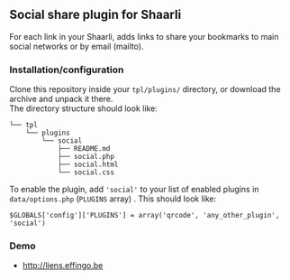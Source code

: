 ## Social share plugin for Shaarli

For each link in your Shaarli, adds links to share your bookmarks to main social networks or by email (mailto).

### Installation/configuration
Clone this repository inside your `tpl/plugins/` directory, or download the archive and unpack it there.  
The directory structure should look like:

```
└── tpl
    └── plugins
        └── social
            ├── README.md
            ├── social.php
            ├── social.html
            └── social.css
```

To enable the plugin, add `'social'` to your list of enabled plugins in `data/options.php` (`PLUGINS` array)
. This should look like:

```
$GLOBALS['config']['PLUGINS'] = array('qrcode', 'any_other_plugin', 'social')
```
### Demo

 - http://liens.effingo.be

